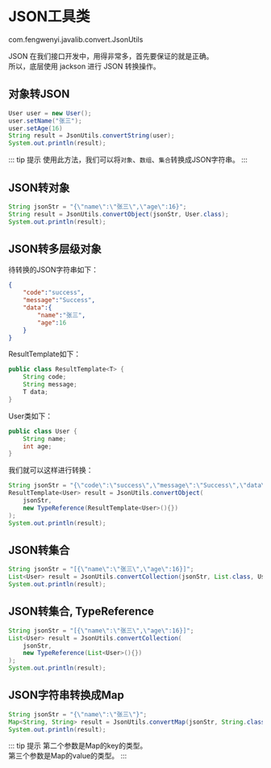 # JSON工具类

com.fengwenyi.javalib.convert.JsonUtils

JSON 在我们接口开发中，用得非常多，首先要保证的就是正确。<br>
所以，底层使用 jackson 进行 JSON 转换操作。

## 对象转JSON

```java
User user = new User();
user.setName("张三");
user.setAge(16)
String result = JsonUtils.convertString(user);
System.out.println(result);
```

::: tip 提示
使用此方法，我们可以将`对象`、`数组`、`集合`转换成JSON字符串。
:::


## JSON转对象

```java
String jsonStr = "{\"name\":\"张三\",\"age\":16}";
String result = JsonUtils.convertObject(jsonStr, User.class);
System.out.println(result);
```

## JSON转多层级对象

待转换的JSON字符串如下：

```json
{
    "code":"success",
    "message":"Success",
    "data":{
        "name":"张三",
        "age":16
    }
}
```

ResultTemplate如下：

```java
public class ResultTemplate<T> {
    String code;
    String message;
    T data;
}
```

User类如下：

```java
public class User {
    String name;
    int age;
}
```

我们就可以这样进行转换：

```java
String jsonStr = "{\"code\":\"success\",\"message\":\"Success\",\"data\":{\"name\":\"张三\",\"age\":16}}";
ResultTemplate<User> result = JsonUtils.convertObject(
    jsonStr,
    new TypeReference(ResultTemplate<User>(){})
);
System.out.println(result);
```

## JSON转集合

```java
String jsonStr = "[{\"name\":\"张三\",\"age\":16}]";
List<User> result = JsonUtils.convertCollection(jsonStr, List.class, User.class);
System.out.println(result);
```

## JSON转集合, TypeReference

```java
String jsonStr = "[{\"name\":\"张三\",\"age\":16}]";
List<User> result = JsonUtils.convertCollection(
    jsonStr,
    new TypeReference(List<User>(){})
);
System.out.println(result);
```

## JSON字符串转换成Map

```java
String jsonStr = "{\"name\":\"张三\"}";
Map<String, String> result = JsonUtils.convertMap(jsonStr, String.class, String.class);
System.out.println(result);
```

::: tip 提示
第二个参数是Map的key的类型。<br>
第三个参数是Map的value的类型。
:::